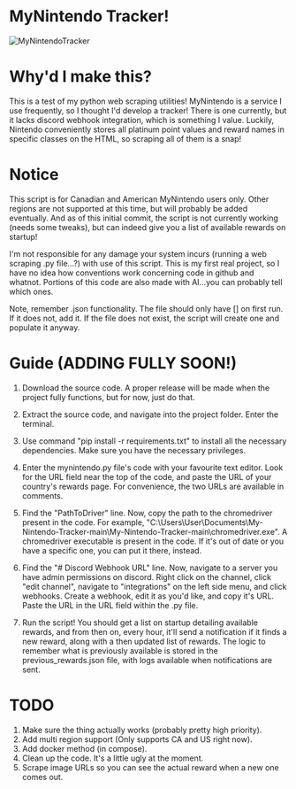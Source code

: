 # MyNintendo Tracker!
![MyNintendoTracker](https://github.com/Ryely-Squires/My-Nintendo-Tracker/assets/95175586/02def791-a64f-4559-bc05-6db5c25aa13f)
# Why'd I make this?

This is a test of my python web scraping utilities! MyNintendo is a service I use frequently, so I thought I'd develop a tracker! There is one currently,
but it lacks discord webhook integration, which is something I value.
Luckily, Nintendo conveniently stores all platinum point values and reward names in specific classes on the HTML, so scraping all of them is a snap!

# Notice

This script is for Canadian and American MyNintendo users only. Other regions are not supported at this time, but will probably be added eventually. And as of this initial commit, the script is not currently working (needs some tweaks),
but can indeed give you a list of available rewards on startup!

I'm not responsible for any damage your system incurs (running a web scraping .py file...?) with use of this script. This is my first real project, so I have no idea how conventions work concerning code in github and whatnot.
Portions of this code are also made with AI...you can probably tell which ones.  

Note, remember .json functionality. The file should only have [] on first run. If it does not, add it. If the file does not exist, the script will create one and populate it anyway.

# Guide (ADDING FULLY SOON!)
1. Download the source code. A proper release will be made when the project fully functions, but for now, just do that.

2. Extract the source code, and navigate into the project folder. Enter the terminal.

3. Use command "pip install -r requirements.txt" to install all the necessary dependencies. Make sure you have the necessary privileges.

4. Enter the mynintendo.py file's code with your favourite text editor. Look for the URL field near the top of the code, and paste the URL of your country's rewards page. For convenience, the two URLs are available in
comments.

5. Find the "PathToDriver" line. Now, copy the path to the chromedriver present in the code. For example, "C:\Users\User\Documents\My-Nintendo-Tracker-main\My-Nintendo-Tracker-main\chromedriver.exe". A chromedriver executable is present in the code. If it's out of date or you have a specific one, you can put it there, instead.

6. Find the "# Discord Webhook URL" line. Now, navigate to a server you have admin permissions on discord. Right click on the channel,
click "edit channel", navigate to "integrations" on the left side menu, and click webhooks. Create a webhook, edit it as you'd like, and copy it's URL.
Paste the URL in the URL field within the .py file.

7. Run the script! You should get a list on startup detailing available rewards, and from then on, every hour, it'll send a notification if it finds a new reward, along with a then updated list of rewards.
The logic to remember what is previously available is stored in the previous_rewards.json file, with logs available when notifications are sent.

# TODO 

1. Make sure the thing actually works (probably pretty high priority).
2. Add multi region support (Only supports CA and US right now).
3. Add docker method (in compose).
4. Clean up the code. It's a little ugly at the moment.
5. Scrape image URLs so you can see the actual reward when a new one comes out.

